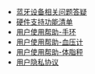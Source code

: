 <div class="markdown-menu">

- [蓝牙设备相关问题答疑](/FAQ/bluetooth)
- [硬件支持功能清单](/FAQ/devicefeature)
- [用户使用帮助-手环](/FAQ/bracelet)
- [用户使用帮助-血压计](/FAQ/bp)
- [用户使用帮助-体脂秤](/FAQ/fatscale)
- [用户隐私协议](/FAQ/privacy)​

</div>